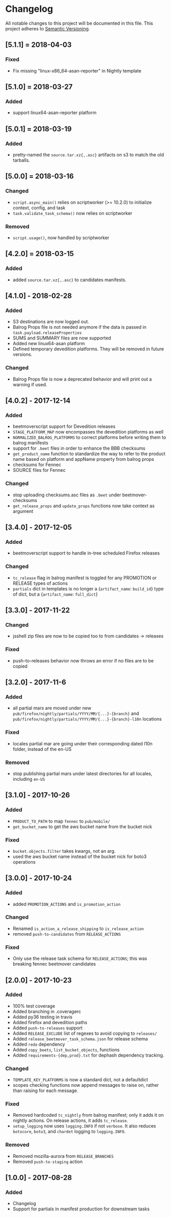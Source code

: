 # Changelog
All notable changes to this project will be documented in this file.
This project adheres to [Semantic Versioning](http://semver.org/).

## [5.1.1] = 2018-04-03
### Fixed
- Fix missing "linux-x86_64-asan-reporter" in Nightly template

## [5.1.0] = 2018-03-27
### Added
- support linux64-asan-reporter platform

## [5.0.1] = 2018-03-19
### Added
- pretty-named the `source.tar.xz{,.asc}` artifacts on s3 to match the old tarballs.

## [5.0.0] = 2018-03-16
### Changed
- `script.async_main()` relies on scriptworker (>= 10.2.0) to initialize context, config, and task
- `task.validate_task_schema()` now relies on scriptworker

### Removed
- `script.usage()`, now handled by scriptworker

## [4.2.0] = 2018-03-15
### Added
- added `source.tar.xz{,.asc}` to candidates manifests.

## [4.1.0] - 2018-02-28

### Added
- S3 destinations are now logged out.
- Balrog Props file is not needed anymore if the data is passed in `task.payload.releaseProperties`
- SUMS and SUMMARY files are now supported
- Added new linux64-asan platform
- Defined temporary devedition platforms. They will be removed in future versions.

### Changed
- Balrog Props file is now a deprecated behavior and will print out a warning if used.

## [4.0.2] - 2017-12-14

### Added
- beetmoverscript support for Devedition releases
- `STAGE_PLATFORM_MAP` now encompasses the devedition platforms as well
- `NORMALIZED_BALROG_PLATFORMS` to correct platforms before writing them to balrog manifests
- support for `.beet` files in order to enhance the BBB checksums
- `get_product_name` function to standardize the way to refer to the product name based on platform and appName property from balrog props
- checksums for Fennec
- SOURCE files for Fennec

### Changed
- stop uploading checksums.asc files as `.beet`  under beetmover-checksums
- `get_release_props` and `update_props`  functions now take context as argument

## [3.4.0] - 2017-12-05
### Added
- beetmoverscript support to handle in-tree scheduled Firefox releases

### Changed
- `tc_release` flag in balrog manifest is toggled for any PROMOTION or RELEASE types of actions
- `partials` dict in templates is no longer a {`artifact_name`: `build_id`} type of dict, but a {`artifact_name`: `full_dict`}

## [3.3.0] - 2017-11-22
### Changed
- jsshell zip files are now to be copied too to from candidates -> releases

### Fixed
- push-to-releases behavior now throws an error if no files are to be copied

## [3.2.0] - 2017-11-6
### Added
- all partial mars are moved under new `pub/firefox/nightly/partials/YYYY/MM/{...}-{branch}` and `pub/firefox/nightly/partials/YYYY/MM/{...}-{branch}-l10n` locations

### Fixed
- locales partial mar are going under their corresponding dated l10n folder, instead of the en-US

### Removed
- stop publishing partial mars under latest directories for all locales, including `en-US`

## [3.1.0] - 2017-10-26
### Added
- `PRODUCT_TO_PATH` to map `fennec` to `pub/mobile/`
- `get_bucket_name` to get the aws bucket name from the bucket nick

### Fixed
- `bucket.objects.filter` takes kwargs, not an arg.
- used the aws bucket name instead of the bucket nick for boto3 operations

## [3.0.0] - 2017-10-24
### Added
- added `PROMOTION_ACTIONS` and `is_promotion_action`

### Changed
- Renamed `is_action_a_release_shipping` to `is_release_action`
- removed `push-to-candidates` from `RELEASE_ACTIONS`

### Fixed
- Only use the release task schema for `RELEASE_ACTIONS`; this was breaking fennec beetmover candidates

## [2.0.0] - 2017-10-23
### Added
- 100% test coverage
- Added branching in .coveragerc
- Added py36 testing in travis
- Added firefox and devedition paths
- Added `push-to-releases` support
- Added `RELEASE_EXCLUDE` list of regexes to avoid copying to `releases/`
- Added `release_beetmover_task_schema.json` for release schema
- Added `redo` dependency
- Added `copy_beets`, `list_bucket_objects`, functions
- Added `requirements-{dep,prod}.txt` for dephash dependency tracking.

### Changed
- `TEMPLATE_KEY_PLATFORMS` is now a standard dict, not a defaultdict
- scopes checking functions now append messages to raise on, rather than raising for each message.

### Fixed
- Removed hardcoded `tc_nightly` from balrog manifest; only it adds it on nightly actions. On release actions, it adds `tc_release`.
- `setup_logging` now uses `logging.INFO` if not `verbose`. It also reduces `botocore`, `boto3`, and `chardet` logging to `logging.INFO`.

### Removed
- Removed mozilla-aurora from `RELEASE_BRANCHES`
- Removed `push-to-staging` action

## [1.0.0] - 2017-08-28
### Added
- Changelog
- Support for partials in manifest production for downstream tasks
